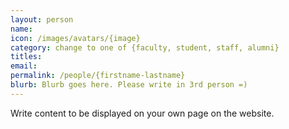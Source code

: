 ```yaml
---
layout: person
name: 
icon: /images/avatars/{image}
category: change to one of {faculty, student, staff, alumni} 
titles: 
email: 
permalink: /people/{firstname-lastname}
blurb: Blurb goes here. Please write in 3rd person =)
---
```


Write content to be displayed on your own page on the website. 
